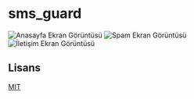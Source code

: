 # sms_guard

![Anasayfa Ekran Görüntüsü](https://github.com/dovahkinnn/sms-guard/blob/main/asset/chat.png)
![Spam Ekran Görüntüsü](https://github.com/dovahkinnn/sms-guard/blob/main/asset\junk.png)
![İletişim Ekran Görüntüsü](https://github.com/dovahkinnn/sms-guard/blob/main/asset\chat.png)





## Lisans

[MIT](https://choosealicense.com/licenses/mit/)



